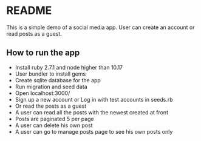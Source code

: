 # README

This is a simple demo of a social media app. User can create an account or read posts as a guest.

## How to run the app

* Install ruby 2.7.1 and node higher than 10.17
* User bundler to install gems
* Create sqlite database for the app
* Run migration and seed data
* Open localhost:3000/
* Sign up a new account or Log in with test accounts in seeds.rb
* Or read the posts as a guest
* A user can read all the posts with the newest created at front
* Posts are paginated 5 per page
* A user can delete his own post
* A user can go to manage posts page to see his own posts only
